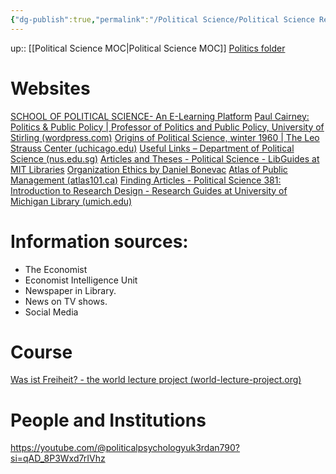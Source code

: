 ```yaml
---
{"dg-publish":true,"permalink":"/Political Science/Political Science Resources/"}
---
```


up:: [[Political Science MOC\|Political Science MOC]]
[Politics folder](file:///C:/Users/User/OneDrive%20-%20Universiti%20Kebangsaan%20Malaysia/01%20UKM/Academic/Political%20Science)
# Websites

[SCHOOL OF POLITICAL SCIENCE- An E-Learning Platform](https://schoolofpoliticalscience.com/)
[Paul Cairney: Politics & Public Policy | Professor of Politics and Public Policy, University of Stirling (wordpress.com)](https://paulcairney.wordpress.com/)
[Origins of Political Science, winter 1960 | The Leo Strauss Center (uchicago.edu)](https://leostrausscenter.uchicago.edu/origins-of-political-science-winter-1960/)
[Useful Links – Department of Political Science (nus.edu.sg)](https://fass.nus.edu.sg/pol/useful-links-undergraduate/)
[Articles and Theses - Political Science - LibGuides at MIT Libraries](https://libguides.mit.edu/polisci/home)
[Organization Ethics by Daniel Bonevac](https://www.youtube.com/playlist?list=PLzWd5Ny3vW3RsGz5Sf8hPR1m8F3B_JnwH)
[Atlas of Public Management (atlas101.ca)](http://www.atlas101.ca/pm/)
[Finding Articles - Political Science 381: Introduction to Research Design - Research Guides at University of Michigan Library (umich.edu)](https://guides.lib.umich.edu/c.php?g=283048&p=1885863)
# Information sources:
- The Economist
- Economist Intelligence Unit
- Newspaper in Library.
- News on TV shows.
- Social Media

# Course
[Was ist Freiheit? - the world lecture project (world-lecture-project.org)](https://world-lecture-project.org/topics/3742CD56-931A-4A2C-B613-904EB9BFB9E0/)

# People and Institutions

https://youtube.com/@politicalpsychologyuk3rdan790?si=qAD_8P3Wxd7rIVhz